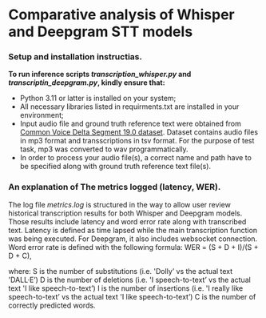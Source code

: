 # Comparative analysis of Whisper and Deepgram STT models
 
### Setup and installation instructias.

**To run inference scripts _transcription_whisper.py_ and _transcriptin_deepgram.py_, kindly ensure that:**
- Python 3.11 or latter is installed on your system;
- All necessary libraries listed in requirments.txt are installed in your environment;
- Input audio file and ground truth reference text were obtained from [Common Voice Delta Segment 19.0 dataset](https://commonvoice.mozilla.org/uk/datasets).
Dataset contains audio files in mp3 format and transscriptions in tsv format. For the purpose of test task, mp3 was converted to wav programmatically.
- In order to process your audio file(s), a correct name and path have to be specified along with ground truth reference text file(s).
  
### An explanation of The metrics logged (latency, WER).

The log file _metrics.log_ is structured in the way to allow user review historical transcription results for both Whisper and Deepgram models.
Those results include latency and word error rate along with transcribed text.
Latency is defined as time lapsed while the main transcription function was being executed. For Deepgram, it also includes websocket connection.
Word error rate is defined with the following formula:
WER = (S + D + I)/(S + D + C),

where:
S is the number of substitutions (i.e. 'Dolly’ vs the actual text 'DALL·E’)
D is the number of deletions (i.e. 'I speech-to-text’ vs the actual text 'I like speech-to-text’)
I is the number of insertions (i.e. 'I really like speech-to-text’ vs the actual text 'I like speech-to-text’)
C is the number of correctly predicted words.



